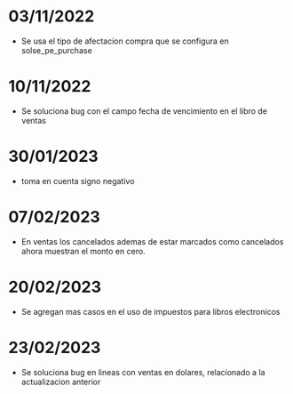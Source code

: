 # 03/11/2022
* Se usa el tipo de afectacion compra que se configura en solse_pe_purchase

# 10/11/2022
* Se soluciona bug con el campo fecha de vencimiento en el libro de ventas

# 30/01/2023
* toma en cuenta signo negativo

# 07/02/2023
* En ventas los cancelados ademas de estar marcados como cancelados ahora muestran el monto en cero.

# 20/02/2023
* Se agregan mas casos en el uso de impuestos para libros electronicos

# 23/02/2023
* Se soluciona bug en lineas con ventas en dolares, relacionado a la actualizacion anterior